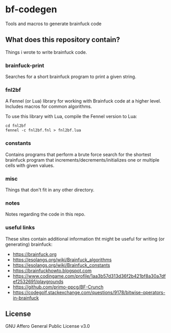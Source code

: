 # bf-codegen
Tools and macros to generate brainfuck code

## What does this repository contain?
Things i wrote to write brainfuck code.

### brainfuck-print
Searches for a short brainfuck program to print a given string.

### fnl2bf
A Fennel (or Lua) library for working with Brainfuck code at a higher level. Includes macros for common algorithms.

To use this library with Lua, compile the Fennel version to Lua:
```
cd fnl2bf
fennel -c fnl2bf.fnl > fnl2bf.lua
```

### constants
Contains programs that perform a brute force search for the shortest brainfuck program that increments/decrements/initializes one or multiple cells with given values.

### misc
Things that don't fit in any other directory.

### notes
Notes regarding the code in this repo.

### useful links
These sites contain additional information tht might be useful for writing (or generating) brainfuck:
- https://brainfuck.org
- https://esolangs.org/wiki/Brainfuck_algorithms
- https://esolangs.org/wiki/Brainfuck_constants
- https://brainfuckhowto.blogspot.com
- https://www.codingame.com/profile/1aa3b57d313d36f2b421bf8a30a7dfef2532691/playgrounds
- https://github.com/primo-ppcg/BF-Crunch
- https://codegolf.stackexchange.com/questions/9178/bitwise-operators-in-brainfuck

## License
GNU Affero General Public License v3.0
